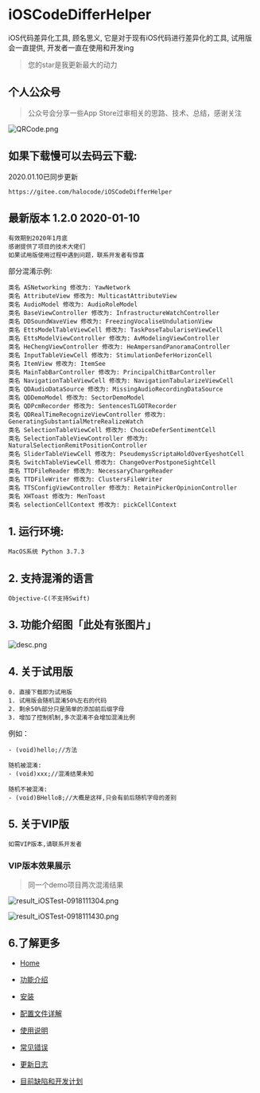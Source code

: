 # iOSCodeDifferHelper
iOS代码差异化工具, 顾名思义, 它是对于现有iOS代码进行差异化的工具, 试用版会一直提供, 开发者一直在使用和开发ing
> 您的star是我更新最大的动力

## 个人公众号
> 公众号会分享一些App Store过审相关的思路、技术、总结，感谢关注

![QRCode.png](https://i.loli.net/2019/12/30/VqJSMD4sPeBNGW5.jpg)

## 如果下载慢可以去码云下载:
2020.01.10已同步更新
```
https://gitee.com/halocode/iOSCodeDifferHelper
```

## 最新版本 1.2.0 2020-01-10
```
有效期到2020年1月底
感谢提供了项目的技术大佬们
如果试用版使用过程中遇到问题，联系开发者有惊喜
```

部分混淆示例:
```
类名 ASNetworking 修改为: YawNetwork
类名 AttributeView 修改为: MulticastAttributeView
类名 AudioModel 修改为: AudioRoleModel
类名 BaseViewController 修改为: InfrastructureWatchController
类名 DDSoundWaveView 修改为: FreezingVocaliseUndulationView
类名 EttsModelTableViewCell 修改为: TaskPoseTabulariseViewCell
类名 EttsModelViewController 修改为: AvModelingViewController
类名 HeChengViewController 修改为: HeAmpersandPanoramaController
类名 InputTableViewCell 修改为: StimulationDeferHorizonCell
类名 ItemView 修改为: ItemSee
类名 MainTabBarController 修改为: PrincipalChitBarController
类名 NavigationTableViewCell 修改为: NavigationTabularizeViewCell
类名 QDAudioDataSource 修改为: MissingAudioRecordingDataSource
类名 QDDemoModel 修改为: SectorDemoModel
类名 QDPcmRecorder 修改为: SentencesTLGOTRecorder
类名 QDRealTimeRecognizeViewController 修改为: GeneratingSubstantialMetreRealizeWatch
类名 SelectionTableViewCell 修改为: ChoiceDeferSentimentCell
类名 SelectionTableViewController 修改为: NaturalSelectionRemitPositionController
类名 SliderTableViewCell 修改为: PseudemysScriptaHoldOverEyeshotCell
类名 SwitchTableViewCell 修改为: ChangeOverPostponeSightCell
类名 TTDFileReader 修改为: NecessaryChargeReader
类名 TTDFileWriter 修改为: ClustersFileWriter
类名 TTSConfigViewController 修改为: RetainPickerOpinionController
类名 XHToast 修改为: MenToast
类名 selectionCellContext 修改为: pickCellContext
```


## 1. 运行环境:

```
MacOS系统 Python 3.7.3
```

## 2. 支持混淆的语言

```
Objective-C(不支持Swift)
```


## 3. 功能介绍图「此处有张图片」
![desc.png](https://i.loli.net/2019/12/30/6A7N2nwa1HrpQP3.png)



## 4. 关于试用版

```
0. 直接下载即为试用版
1. 试用版会随机混淆50%左右的代码
2. 剩余50%部分只是简单的添加前后缀字母
3. 增加了控制机制,多次混淆不会增加混淆比例
```

例如：
```
- (void)hello;//方法

随机被混淆:
- (void)xxx;//混淆结果未知

随机不被混淆:
- (void)BHelloB;//大概是这样,只会有前后随机字母的差别
```


## 5. 关于VIP版

```
如需VIP版本,请联系开发者
```


### VIP版本效果展示

> 同一个demo项目两次混淆结果

![result_iOSTest-0918111304.png](https://i.loli.net/2019/12/30/LPNtGDVz4Ag8u1J.png)

![result_iOSTest-0918111430.png](https://i.loli.net/2019/12/30/gXGTv1QRfAzq9io.png)


## 6.了解更多

* [Home](https://github.com/iOSCoderMaster/iOSCodeDifferHelper/wiki)

* [功能介绍](https://github.com/iOSCoderMaster/iOSCodeDifferHelper/wiki/功能介绍)

* [安装](https://github.com/iOSCoderMaster/iOSCodeDifferHelper/wiki/安装)

* [配置文件详解](https://github.com/iOSCoderMaster/iOSCodeDifferHelper/wiki/配置文件详解)

* [使用说明](https://github.com/iOSCoderMaster/iOSCodeDifferHelper/wiki/使用说明)

* [常见错误](https://github.com/iOSCoderMaster/iOSCodeDifferHelper/wiki/常见错误)

* [更新日志](https://github.com/iOSCoderMaster/iOSCodeDifferHelper/wiki/更新日志)

* [目前缺陷和开发计划](https://github.com/iOSCoderMaster/iOSCodeDifferHelper/wiki/目前缺陷和计划)






